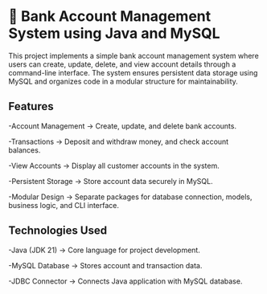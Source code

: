 # 🏦 Bank Account Management System using Java and MySQL
  
  This project implements a simple bank account management system where users can create, update, delete, and view account details through a command-line interface. The system ensures persistent data storage using MySQL and organizes code in a modular structure for maintainability.

## Features

  -Account Management → Create, update, and delete bank accounts.
 
  -Transactions → Deposit and withdraw money, and check account balances.
 
  -View Accounts → Display all customer accounts in the system.
 
  -Persistent Storage → Store account data securely in MySQL.
 
  -Modular Design → Separate packages for database connection, models, business logic, and CLI interface.

## Technologies Used

  -Java (JDK 21) → Core language for project development.
 
  -MySQL Database → Stores account and transaction data.
 
  -JDBC Connector → Connects Java application with MySQL database.
